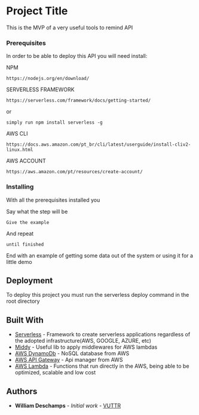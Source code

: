 # Project Title

This is the MVP of a very useful tools to remind API

### Prerequisites

In order to be able to deploy this API you will need install:

NPM

```
https://nodejs.org/en/download/
```

SERVERLESS FRAMEWORK

```
https://serverless.com/framework/docs/getting-started/
```
or

```
simply run npm install serverless -g
```

AWS CLI

```
https://docs.aws.amazon.com/pt_br/cli/latest/userguide/install-cliv2-linux.html
```

AWS ACCOUNT

```
https://aws.amazon.com/pt/resources/create-account/
```



### Installing

With all the prerequisites installed you 

Say what the step will be

```
Give the example
```

And repeat

```
until finished
```

End with an example of getting some data out of the system or using it for a little demo

## Deployment

To deploy this project you must run the serverless deploy command in the root directory

## Built With

* [Serverless](https://serverless.com/framework/docs/) - Framework to create serverless applications regardless of the adopted infrastructure(AWS, GOOGLE, AZURE, etc)
* [Middy](https://github.com/middyjs) - Useful lib to apply middlewares for AWS lambdas
* [AWS DynamoDb](https://aws.amazon.com/dynamodb/) - NoSQL database from AWS
* [AWS API Gateway](https://aws.amazon.com/api-gateway/) - Api manager from AWS
* [AWS Lambda](https://aws.amazon.com/pt/lambda/) - Functions that run directly in the AWS, being able to be optimized, scalable and low cost

## Authors

* **William Deschamps** - *Initial work* - [VUTTR](https://github.com/willfdeschamps/vuttrAPI)

